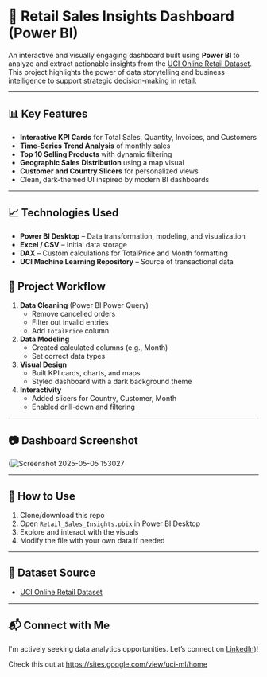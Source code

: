 # 🛒 Retail Sales Insights Dashboard (Power BI)

An interactive and visually engaging dashboard built using **Power BI** to analyze and extract actionable insights from the [UCI Online Retail Dataset](https://archive.ics.uci.edu/ml/datasets/online+retail). This project highlights the power of data storytelling and business intelligence to support strategic decision-making in retail.

---

## 📊 Key Features

- **Interactive KPI Cards** for Total Sales, Quantity, Invoices, and Customers
- **Time-Series Trend Analysis** of monthly sales
- **Top 10 Selling Products** with dynamic filtering
- **Geographic Sales Distribution** using a map visual
- **Customer and Country Slicers** for personalized views
- Clean, dark-themed UI inspired by modern BI dashboards

---

## 📈 Technologies Used

- **Power BI Desktop** – Data transformation, modeling, and visualization
- **Excel / CSV** – Initial data storage
- **DAX** – Custom calculations for TotalPrice and Month formatting
- **UCI Machine Learning Repository** – Source of transactional data


## 🔁 Project Workflow

1. **Data Cleaning** (Power BI Power Query)
   - Remove cancelled orders
   - Filter out invalid entries
   - Add `TotalPrice` column
2. **Data Modeling**
   - Created calculated columns (e.g., Month)
   - Set correct data types
3. **Visual Design**
   - Built KPI cards, charts, and maps
   - Styled dashboard with a dark background theme
4. **Interactivity**
   - Added slicers for Country, Customer, Month
   - Enabled drill-down and filtering

---

## 📷 Dashboard Screenshot

(![Screenshot 2025-05-05 153027](https://github.com/user-attachments/assets/3da302e6-b7b9-4000-825e-56f1e8562f1d)


---

## 🚀 How to Use

1. Clone/download this repo
2. Open `Retail_Sales_Insights.pbix` in Power BI Desktop
3. Explore and interact with the visuals
4. Modify the file with your own data if needed

---

## 🔗 Dataset Source

- [UCI Online Retail Dataset](https://archive.ics.uci.edu/ml/datasets/online+retail)

---

## 📬 Connect with Me

I'm actively seeking data analytics opportunities. Let’s connect on [LinkedIn](https://www.linkedin.com/in/sai-krishna-sharabu-b114b0a2/))!

Check this out at 
https://sites.google.com/view/uci-ml/home

